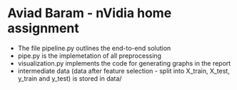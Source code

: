# Aviad Baram - nVidia home assignment

* The file pipeline.py outlines the end-to-end solution
* pipe.py is the implemetation of all preprocessing
* visualization.py implements the code for generating graphs in the report
* intermediate data (data after feature selection - split into X_train, X_test, y_train and y_test) is stored in data/
